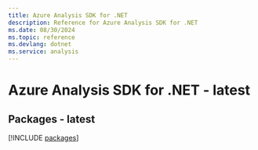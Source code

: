 ```yaml
---
title: Azure Analysis SDK for .NET
description: Reference for Azure Analysis SDK for .NET
ms.date: 08/30/2024
ms.topic: reference
ms.devlang: dotnet
ms.service: analysis
---
```

# Azure Analysis SDK for .NET - latest
## Packages - latest
[!INCLUDE [packages](analysis-index.md)]